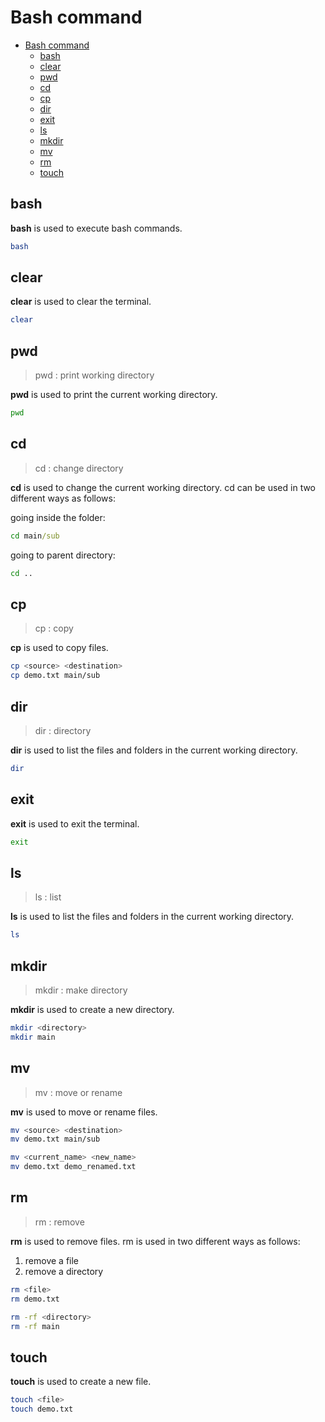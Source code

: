 # Bash command

- [Bash command](#bash-command)
  - [bash](#bash)
  - [clear](#clear)
  - [pwd](#pwd)
  - [cd](#cd)
  - [cp](#cp)
  - [dir](#dir)
  - [exit](#exit)
  - [ls](#ls)
  - [mkdir](#mkdir)
  - [mv](#mv)
  - [rm](#rm)
  - [touch](#touch)

## bash

**bash** is used to execute bash commands.

```bash
bash
```

## clear

**clear** is used to clear the terminal.

```bash
clear
```

## pwd

> pwd
> : print working directory

**pwd** is used to print the current working directory.

```bash
pwd
```

## cd

> cd
> : change directory

**cd** is used to change the current working directory. cd can be used in two different ways as follows:

going inside the folder:

```cmd
cd main/sub
```

going to parent directory:

```cmd
cd ..
```

## cp

> cp
> : copy

**cp** is used to copy files.

```bash
cp <source> <destination>
cp demo.txt main/sub
```

## dir

> dir
> : directory

**dir** is used to list the files and folders in the current working directory.

```bash
dir
```

## exit

**exit** is used to exit the terminal.

```bash
exit
```

## ls

> ls
> : list

**ls** is used to list the files and folders in the current working directory.

```bash
ls
```

## mkdir

> mkdir
> : make directory

**mkdir** is used to create a new directory.

```bash
mkdir <directory>
mkdir main
```

## mv

> mv
> : move or rename

**mv** is used to move or rename files.

```bash
mv <source> <destination>
mv demo.txt main/sub
```

```bash
mv <current_name> <new_name>
mv demo.txt demo_renamed.txt
```

## rm

> rm
> : remove

**rm** is used to remove files. rm is used in two different ways as follows:

1. remove a file
2. remove a directory

```bash
rm <file>
rm demo.txt
```

```bash
rm -rf <directory>
rm -rf main
```

## touch

**touch** is used to create a new file.

```bash
touch <file>
touch demo.txt
```

